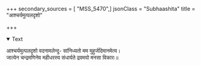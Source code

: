 +++
secondary_sources = [ "MSS_5470",]
jsonClass = "Subhaashita"
title = "आश्चर्यमुत्पलदृशो"

+++

<details open><summary>Text</summary>

आश्चर्यमुत्पलदृशो वदनामलेन्दु- सांनिध्यतो मम मुहुर्जदिमानमेत्य।  
जात्येन चन्द्रमणिनेव महीधरस्य संधार्यते द्रवमयो मनसा विकारः॥
</details>
